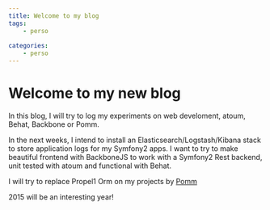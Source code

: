```yaml
---
title: Welcome to my blog
tags:
    - perso 
    
categories:
    - perso
---
```


# Welcome to my new blog

In this blog, I will try to log my experiments on web develoment, atoum, Behat, Backbone or Pomm.  

In the next weeks, I intend to install an Elasticsearch/Logstash/Kibana stack to store application logs for my Symfony2 apps. 
I want to try to make beautiful frontend with BackboneJS to work with a Symfony2 Rest backend, unit tested with atoum 
and functional with Behat. 

I will try to replace Propel1 Orm on my projects by [Pomm](http://www.pomm-project.org/)

2015 will be an interesting year!